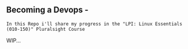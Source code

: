 ## Becoming a Devops -
```console
In this Repo i'll share my progress in the "LPI: Linux Essentials (010-150)" Pluralsight Course
```
WIP...